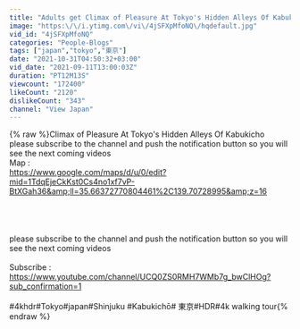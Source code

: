 ```yaml
---
title: "Adults get Climax of Pleasure At Tokyo's Hidden Alleys Of Kabukicho"
image: "https:\/\/i.ytimg.com\/vi\/4jSFXpMfoNQ\/hqdefault.jpg"
vid_id: "4jSFXpMfoNQ"
categories: "People-Blogs"
tags: ["japan","tokyo","東京"]
date: "2021-10-31T04:50:32+03:00"
vid_date: "2021-09-11T13:00:03Z"
duration: "PT12M13S"
viewcount: "172400"
likeCount: "2120"
dislikeCount: "343"
channel: "View Japan"
---
```

{% raw %}Climax of Pleasure At Tokyo's Hidden Alleys Of Kabukicho<br />please subscribe to the channel and push the notification button so you will see the next coming videos<br />Map :<br /><a rel="nofollow" target="blank" href="https://www.google.com/maps/d/u/0/edit?mid=1TdqEjeCkKst0Cs4no1xf7vP-BtXGah36&amp;ll=35.66372770804461%2C139.70728995&amp;z=16">https://www.google.com/maps/d/u/0/edit?mid=1TdqEjeCkKst0Cs4no1xf7vP-BtXGah36&amp;ll=35.66372770804461%2C139.70728995&amp;z=16</a><br /><br /><br /><br /><br />please subscribe to the channel and push the notification button so you will see the next coming videos<br /><br />Subscribe :<br /><a rel="nofollow" target="blank" href="https://www.youtube.com/channel/UCQ0ZS0RMH7WMb7g_bwClHOg?sub_confirmation=1">https://www.youtube.com/channel/UCQ0ZS0RMH7WMb7g_bwClHOg?sub_confirmation=1</a> <br /><br />#4khdr​#Tokyo​#japan#Shinjuku​ #Kabukichō#​ 東京#HDR​#4k​ walking tour{% endraw %}
